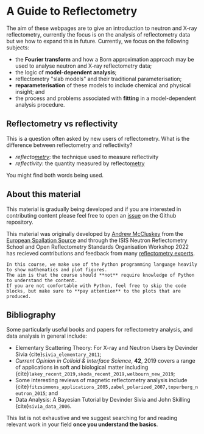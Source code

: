 # A Guide to Reflectometry

The aim of these webpages are to give an introduction to neutron and X-ray reflectometry, currently the focus is on the analysis of reflectometry data but we how to expand this in future. 
Currently, we focus on the following subjects: 
- the **Fourier transform** and how a Born approximation approach may be used to analyse neutron and X-ray reflectometry data; 
- the logic of **model-dependent analysis**; 
- reflectometry "slab models" and their traditional parameterisation; 
- **reparameterisation** of these models to include chemical and physical insight; and 
- the process and problems associated with **fitting** in a model-dependent analysis procedure. 

## Reflectometry vs reflectivity

This is a question often asked by new users of reflectometry. What is the difference between reflectometry and reflectivity?

- *reflecto[metry](https://www.etymonline.com/word/-metry)*: the technique used to measure reflectivity
- *reflectivity*: the quantity measured by reflecto[metry](https://www.etymonline.com/word/-metry)

You might find both words being used.

## About this material

This material is gradually being developed and if you are interested in contributing content please feel free to open an [issue](https://github.com/reflectivity/learn/issues/new/choose) on the Github repository. 

This material was originally developed by [Andrew McCluskey](mailto:andrew.mccluskey@ess.eu) from the [European Spallation Source](https://europeanspallationsource.se/) and through the ISIS Neutron Reflectometry School and Open Reflectometry Standards Organisation Workshop 2022 has recieved contributions and feedback from many [reflectometry experts](https://github.com/reflectivity/learn/blob/main/contributors.md).

```{note}
In this course, we make use of the Python programming language heavily to show mathematics and plot figures. 
The aim is that the course should **not** require knowledge of Python to understand the content. 
If you are not comfortable with Python, feel free to skip the code blocks, but make sure to **pay attention** to the plots that are produced.
```

## Bibliography

Some particularly useful books and papers for reflectometry analysis, and data analysis in general include:
- Elementary Scattering Theory: For X-ray and Neutron Users by Devinder Sivia {cite}`sivia_elementary_2011`;
- *Current Opinion in Colloid & Interface Science*, **42**, 2019 covers a range of applications in soft and biological matter including {cite}`lakey_recent_2019,skoda_recent_2019,welbourn_new_2019`;
- Some interesting reviews of magnetic reflectometry analysis include {cite}`fitzsimmons_applications_2005,zabel_polarized_2007,toperberg_neutron_2015`; and
- Data Analysis: A Bayesian Tutorial by Devinder Sivia and John Skilling {cite}`sivia_data_2006`.

This list is not exhaustive and we suggest searching for and reading relevant work in your field **once you understand the basics**. 

```{bibliography}
```
